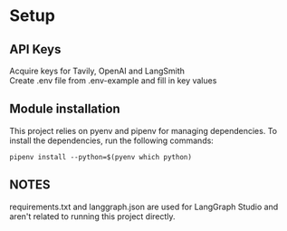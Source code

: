 # Setup

## API Keys

Acquire keys for Tavily, OpenAI and LangSmith  
Create .env file from .env-example and fill in key values  

## Module installation

This project relies on pyenv and pipenv for managing dependencies.  To install the dependencies, run the following commands:

    pipenv install --python=$(pyenv which python)

## NOTES

requirements.txt and langgraph.json are used for LangGraph Studio and aren't related to running this project directly.